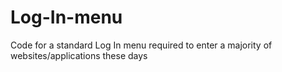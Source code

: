 # Log-In-menu
Code for a standard Log In menu required to enter a majority of websites/applications these days
